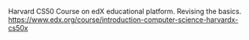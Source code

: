 Harvard CS50 Course on edX educational platform. Revising the basics.  
https://www.edx.org/course/introduction-computer-science-harvardx-cs50x
